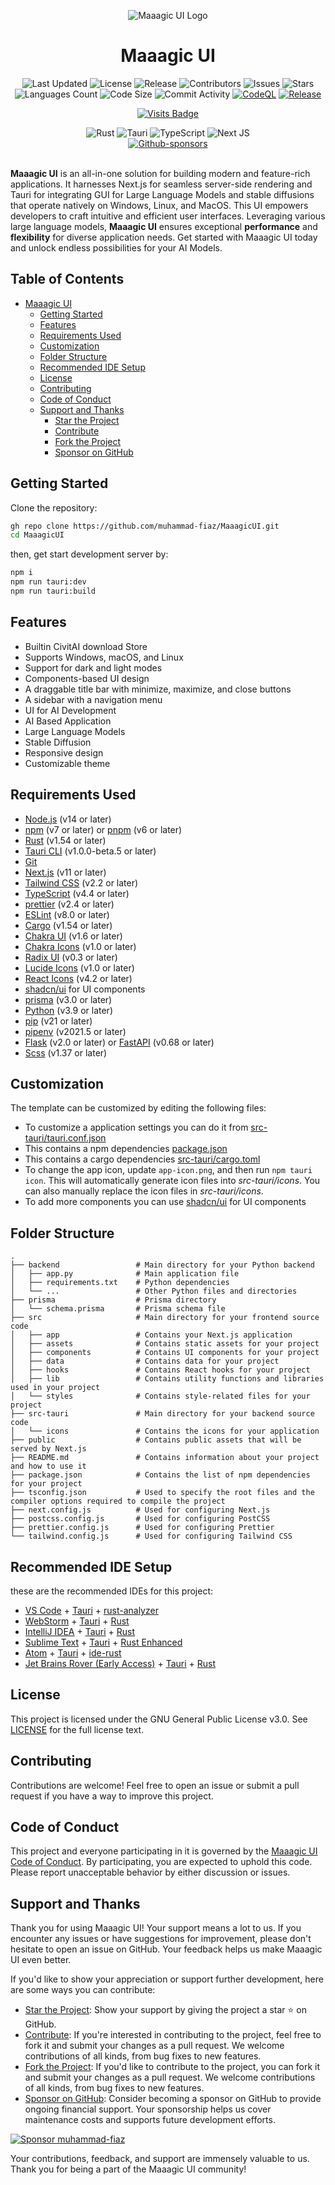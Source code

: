 <p align="center">
  <img src="https://github.com/muhammad-fiaz/MaaagicUI/assets/75434191/4fa95721-7161-4f88-8056-cba5e9fe647d" alt="Maaagic UI Logo">
</p>

<h1 align="center">Maaagic UI</h1>

<div align="center">
  <img src="https://img.shields.io/github/last-commit/muhammad-fiaz/MaaagicUI" alt="Last Updated">
  <img src="https://img.shields.io/github/license/muhammad-fiaz/MaaagicUI" alt="License">
  <img src="https://img.shields.io/github/v/release/muhammad-fiaz/MaaagicUI" alt="Release">
  <img src="https://img.shields.io/github/contributors/muhammad-fiaz/MaaagicUI" alt="Contributors">
  <img src="https://img.shields.io/github/issues/muhammad-fiaz/MaaagicUI" alt="Issues">
  <img src="https://img.shields.io/github/stars/muhammad-fiaz/MaaagicUI" alt="Stars">
  <img src="https://img.shields.io/github/languages/count/muhammad-fiaz/MaaagicUI" alt="Languages Count">
  <img src="https://img.shields.io/github/languages/code-size/muhammad-fiaz/MaaagicUI" alt="Code Size">
  <img src="https://img.shields.io/github/commit-activity/m/muhammad-fiaz/MaaagicUI" alt="Commit Activity">
  <a href="https://github.com/muhammad-fiaz/MaaagicUI/actions/workflows/github-code-scanning/codeql"><img src="https://github.com/muhammad-fiaz/MaaagicUI/actions/workflows/github-code-scanning/codeql/badge.svg" alt="CodeQL"></a>
<a href="https://github.com/muhammad-fiaz/MaaagicUI/actions/workflows/release.yml"><img src="https://github.com/muhammad-fiaz/MaaagicUI/actions/workflows/release.yml/badge.svg" alt="Release"></a>

<a href="https://github.com/muhammad-fiaz/MaaagicUI/"><img src="https://badges.strrl.dev/visits/muhammad-fiaz/MaaagicUI" alt="Visits Badge"></a>


  <img src="https://img.shields.io/badge/rust-%23000000.svg?style=for-the-badge&logo=rust&logoColor=white" alt="Rust">
  <img src="https://img.shields.io/badge/tauri-%2324C8DB.svg?style=for-the-badge&logo=tauri&logoColor=%23FFFFFF" alt="Tauri">
  <img src="https://img.shields.io/badge/typescript-%23007ACC.svg?style=for-the-badge&logo=typescript&logoColor=white" alt="TypeScript">
  <img src="https://img.shields.io/badge/Next-black?style=for-the-badge&logo=next.js&logoColor=white" alt="Next JS">
    <br>
    <a href="https://github.com/sponsors/muhammad-fiaz"><img src="https://img.shields.io/badge/sponsor-30363D?style=for-the-badge&logo=GitHub-Sponsors&logoColor=#EA4AAA" alt="Github-sponsors"></a>
    <br>
    <br>
</div>


**Maaagic UI** is an all-in-one solution for building modern and feature-rich applications. It harnesses Next.js for seamless server-side rendering and Tauri for integrating GUI for Large Language Models and stable diffusions that operate natively on Windows, Linux, and MacOS. This UI empowers developers to craft intuitive and efficient user interfaces. Leveraging various large language models, **Maaagic UI** ensures exceptional **performance** and **flexibility** for diverse application needs. Get started with Maaagic UI today and unlock endless possibilities for your AI Models.

## Table of Contents

- [Maaagic UI](#maaagic-ui)
    - [Getting Started](#getting-started)
    - [Features](#features)
    - [Requirements Used](#requirements-used)
    - [Customization](#customization)
    - [Folder Structure](#folder-structure)
    - [Recommended IDE Setup](#recommended-ide-setup)
    - [License](#license)
    - [Contributing](#contributing)
    - [Code of Conduct](#code-of-conduct)
    - [Support and Thanks](#support-and-thanks)
        - [Star the Project](#star-the-project)
        - [Contribute](#contribute)
        - [Fork the Project](#fork-the-project)
        - [Sponsor on GitHub](#sponsor-on-github)

## Getting Started

Clone the repository:

```bash
gh repo clone https://github.com/muhammad-fiaz/MaaagicUI.git
cd MaaagicUI
```

then, get start development server by:
```bash
npm i
npm run tauri:dev
npm run tauri:build
```


## Features

- Builtin CivitAI download Store
- Supports Windows, macOS, and Linux
- Support for dark and light modes
- Components-based UI design
- A draggable title bar with minimize, maximize, and close buttons
- A sidebar with a navigation menu
- UI for AI Development
- AI Based Application
- Large Language Models
- Stable Diffusion
- Responsive design
- Customizable theme


## Requirements Used

- [Node.js](https://nodejs.org/en/) (v14 or later)
- [npm](https://www.npmjs.com/) (v7 or later) or [pnpm](https://pnpm.io/) (v6 or later)
- [Rust](https://www.rust-lang.org/) (v1.54 or later)
- [Tauri CLI](https://tauri.studio/en/docs/getting-started/intro) (v1.0.0-beta.5 or later)
- [Git](https://git-scm.com/)
- [Next.js](https://nextjs.org/) (v11 or later)
- [Tailwind CSS](https://tailwindcss.com/) (v2.2 or later)
- [TypeScript](https://www.typescriptlang.org/) (v4.4 or later)
- [prettier](https://prettier.io/) (v2.4 or later)
- [ESLint](https://eslint.org/) (v8.0 or later)
- [Cargo](https://doc.rust-lang.org/cargo/) (v1.54 or later)
- [Chakra UI](https://chakra-ui.com/) (v1.6 or later)
- [Chakra Icons](https://chakra-ui.com/docs/media-and-icons/icon) (v1.0 or later)
- [Radix UI](https://www.radix-ui.com/) (v0.3 or later)
- [Lucide Icons](https://lucide.dev/) (v1.0 or later)
- [React Icons](https://react-icons.github.io/react-icons/) (v4.2 or later)
- [shadcn/ui](https://github.com/shadcn/ui) for UI components
- [prisma](https://www.prisma.io/) (v3.0 or later)
- [Python](https://www.python.org/) (v3.9 or later)
- [pip](https://pypi.org/project/pip/) (v21 or later)
- [pipenv](https://pypi.org/project/pipenv/) (v2021.5 or later)
- [Flask](https://flask.palletsprojects.com/) (v2.0 or later) or [FastAPI](https://fastapi.tiangolo.com/) (v0.68 or later)
- [Scss](https://sass-lang.com/) (v1.37 or later)

## Customization

The template can be customized by editing the following files:

- To customize a application settings you can do it from [src-tauri/tauri.conf.json](src-tauri/tauri.conf.json)
- This contains a npm dependencies [package.json](/package.json)
- This contains a cargo dependencies [src-tauri/cargo.toml](src-tauri/Cargo.toml)
- To change the app icon, update `app-icon.png`, and then run `npm tauri icon`. This will automatically generate icon files into _src-tauri/icons_. You can also manually replace the icon files in _src-tauri/icons_.
- To add more components you can use [shadcn/ui](https://ui.shadcn.com/docs/installation/next) for UI components


## Folder Structure

```
.
├── backend                 # Main directory for your Python backend
│   ├── app.py              # Main application file
│   ├── requirements.txt    # Python dependencies
│   └── ...                 # Other Python files and directories
├── prisma                  # Prisma directory
│   └── schema.prisma       # Prisma schema file
├── src                     # Main directory for your frontend source code
│   ├── app                 # Contains your Next.js application
│   ├── assets              # Contains static assets for your project
│   ├── components          # Contains UI components for your project
│   ├── data                # Contains data for your project
│   ├── hooks               # Contains React hooks for your project
│   ├── lib                 # Contains utility functions and libraries used in your project
│   └── styles              # Contains style-related files for your project
├── src-tauri               # Main directory for your backend source code
│   └── icons               # Contains the icons for your application
├── public                  # Contains public assets that will be served by Next.js
├── README.md               # Contains information about your project and how to use it
├── package.json            # Contains the list of npm dependencies for your project
├── tsconfig.json           # Used to specify the root files and the compiler options required to compile the project
├── next.config.js          # Used for configuring Next.js
├── postcss.config.js       # Used for configuring PostCSS
├── prettier.config.js      # Used for configuring Prettier
└── tailwind.config.js      # Used for configuring Tailwind CSS

```

## Recommended IDE Setup
 these are the recommended IDEs for this project:
- [VS Code](https://code.visualstudio.com/) + [Tauri](https://marketplace.visualstudio.com/items?itemName=tauri-apps.tauri-vscode) + [rust-analyzer](https://marketplace.visualstudio.com/items?itemName=rust-lang.rust-analyzer)
- [WebStorm](https://www.jetbrains.com/webstorm/) + [Tauri](https://plugins.jetbrains.com/plugin/16459-tauri) + [Rust](https://plugins.jetbrains.com/plugin/8182-rust)
- [IntelliJ IDEA](https://www.jetbrains.com/idea/) + [Tauri](https://plugins.jetbrains.com/plugin/16459-tauri) + [Rust](https://plugins.jetbrains.com/plugin/8182-rust)
- [Sublime Text](https://www.sublimetext.com/) + [Tauri](https://packagecontrol.io/packages/Tauri) + [Rust Enhanced](https://packagecontrol.io/packages/Rust%20Enhanced)
- [Atom](https://atom.io/) + [Tauri](https://atom.io/packages/tauri) + [ide-rust](https://atom.io/packages/ide-rust)
- [Jet Brains Rover (Early Access)](https://www.jetbrains.com/rover/) + [Tauri](https://plugins.jetbrains.com/plugin/16459-tauri) + [Rust](https://plugins.jetbrains.com/plugin/8182-rust)


## License

This project is licensed under the GNU General Public License v3.0. See [LICENSE](LICENSE) for the full license text.

## Contributing

Contributions are welcome! Feel free to open an issue or submit a pull request if you have a way to improve this project.

## Code of Conduct

This project and everyone participating in it is governed by the [Maaagic UI Code of Conduct](CODE_OF_CONDUCT.md). By participating, you are expected to uphold this code. Please report unacceptable behavior by either discussion or issues.

## Support and Thanks

Thank you for using Maaagic UI! Your support means a lot to us. If you encounter any issues or have suggestions for improvement, please don't hesitate to open an issue on GitHub. Your feedback helps us make Maaagic UI even better.

If you'd like to show your appreciation or support further development, here are some ways you can contribute:

- [Star the Project](https://github.com/muhammad-fiaz/MaaagicUI#star-the-project): Show your support by giving the project a star ⭐ on GitHub.
- [Contribute](https://github.com/muhammad-fiaz/MaaagicUI#contribute): If you're interested in contributing to the project, feel free to fork it and submit your changes as a pull request. We welcome contributions of all kinds, from bug fixes to new features.
- [Fork the Project](https://github.com/muhammad-fiaz/MaaagicUI#fork-the-project): If you'd like to contribute to the project, you can fork it and submit your changes as a pull request. We welcome contributions of all kinds, from bug fixes to new features.
- [Sponsor on GitHub](https://github.com/muhammad-fiaz/MaaagicUI#sponsor-on-github): Consider becoming a sponsor on GitHub to provide ongoing financial support. Your sponsorship helps us cover maintenance costs and supports future development efforts.


[![Sponsor muhammad-fiaz](https://img.shields.io/static/v1?label=Sponsor&message=muhammad-fiaz&logo=github&color=green)](https://github.com/sponsors/muhammad-fiaz)



Your contributions, feedback, and support are immensely valuable to us. Thank you for being a part of the Maaagic UI community!
